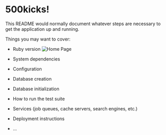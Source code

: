 # 500kicks!

This README would normally document whatever steps are necessary to get the
application up and running.

Things you may want to cover:

* Ruby version
   ![Home Page](./app/assets/images/pic1)
* System dependencies

* Configuration

* Database creation

* Database initialization

* How to run the test suite

* Services (job queues, cache servers, search engines, etc.)

* Deployment instructions

* ...
